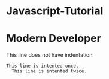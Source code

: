 # Javascript-Tutorial
# Modern Developer
  
  This line does not have indentation
  
    This line is intented once.
      This line is intented twice.


